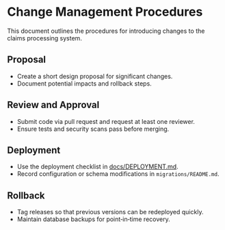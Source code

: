 # Change Management Procedures

This document outlines the procedures for introducing changes to the claims processing system.

## Proposal
- Create a short design proposal for significant changes.
- Document potential impacts and rollback steps.

## Review and Approval
- Submit code via pull request and request at least one reviewer.
- Ensure tests and security scans pass before merging.

## Deployment
- Use the deployment checklist in [docs/DEPLOYMENT.md](DEPLOYMENT.md).
- Record configuration or schema modifications in `migrations/README.md`.

## Rollback
- Tag releases so that previous versions can be redeployed quickly.
- Maintain database backups for point‑in‑time recovery.
